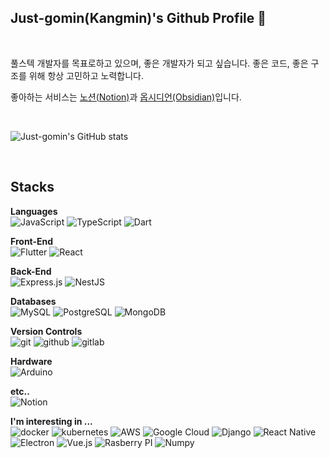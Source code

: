 ## Just-gomin(Kangmin)'s Github Profile 👋

<br>

풀스텍 개발자를 목표로하고 있으며, 좋은 개발자가 되고 싶습니다.
좋은 코드, 좋은 구조를 위해 항상 고민하고 노력합니다.

좋아하는 서비스는 [노션(Notion)](https://www.notion.so/product)과 [옵시디언(Obsidian)](https://obsidian.md/)입니다.

<br>

![Just-gomin's GitHub stats](https://github-readme-stats.vercel.app/api?username=Just-gomin&line_height=24&show_icons=true)

<br>

## Stacks

**Languages**
<br>
![JavaScript](https://img.shields.io/badge/JavaScript-323330?style=for-the-badge&logo=javascript&logoColor=F7DF1E)
![TypeScript](https://img.shields.io/badge/TypeScript-007ACC?style=for-the-badge&logo=typescript&logoColor=white)
![Dart](https://img.shields.io/badge/dart-%230175C2.svg?style=for-the-badge&logo=dart&logoColor=white)

**Front-End**
<br>
![Flutter](https://img.shields.io/badge/Flutter-02569B?style=for-the-badge&logo=flutter&logoColor=white)
![React](https://img.shields.io/badge/React-20232A?style=for-the-badge&logo=react&logoColor=61DAFB)


**Back-End**
<br>
![Express.js](https://img.shields.io/badge/Express.js-000000?style=for-the-badge&logo=express&logoColor=white)
![NestJS](https://img.shields.io/badge/nestjs-%23E0234E.svg?style=for-the-badge&logo=nestjs&logoColor=white)

**Databases**
<br>
![MySQL](https://img.shields.io/badge/MySQL-00000F?style=for-the-badge&logo=mysql&logoColor=white)
![PostgreSQL](https://img.shields.io/badge/PostgreSQL-316192?style=for-the-badge&logo=postgresql&logoColor=white)
![MongoDB](https://img.shields.io/badge/MongoDB-4EA94B?style=for-the-badge&logo=mongodb&logoColor=white)

**Version Controls**
<br>
![git](https://img.shields.io/badge/Git-F05032?style=for-the-badge&logo=git&logoColor=white)
![github](https://img.shields.io/badge/GitHub-100000?style=for-the-badge&logo=github&logoColor=white)
![gitlab](https://img.shields.io/badge/GitLab-330F63?style=for-the-badge&logo=gitlab&logoColor=white)

**Hardware**
<br>
![Arduino](https://img.shields.io/badge/Arduino-00979D?style=for-the-badge&logo=Arduino&logoColor=white)


**etc..**
<br>
![Notion](https://img.shields.io/badge/Notion-000000?style=for-the-badge&logo=notion&logoColor=white)

**I'm interesting in ...**
<br>
![docker](https://img.shields.io/badge/Docker-2CA5E0?style=for-the-badge&logo=docker&logoColor=white)
![kubernetes](https://img.shields.io/badge/kubernetes-326ce5.svg?&style=for-the-badge&logo=kubernetes&logoColor=white)
![AWS](https://img.shields.io/badge/Amazon_AWS-232F3E?style=for-the-badge&logo=amazon-aws&logoColor=white)
![Google Cloud](https://img.shields.io/badge/Google_Cloud-4285F4?style=for-the-badge&logo=google-cloud&logoColor=white)
![Django](https://img.shields.io/badge/Django-092E20?style=for-the-badge&logo=django&logoColor=green)
![React Native](https://img.shields.io/badge/React_Native-20232A?style=for-the-badge&logo=react&logoColor=61DAFB)
![Electron](https://img.shields.io/badge/Electron-2B2E3A?style=for-the-badge&logo=electron&logoColor=9FEAF9)
![Vue.js](https://img.shields.io/badge/Vue.js-35495E?style=for-the-badge&logo=vuedotjs&logoColor=4FC08D)
![Rasberry PI](https://img.shields.io/badge/Raspberry%20Pi-A22846?style=for-the-badge&logo=Raspberry%20Pi&logoColor=white)
![Numpy](https://img.shields.io/badge/Numpy-777BB4?style=for-the-badge&logo=numpy&logoColor=white)


<!--
**Just-gomin/Just-gomin** is a ✨ _special_ ✨ repository because its `README.md` (this file) appears on your GitHub profile.

Here are some ideas to get you started:

- 🔭 I’m currently working on ...
- 🌱 I’m currently learning ...
- 👯 I’m looking to collaborate on ...
- 🤔 I’m looking for help with ...
- 💬 Ask me about ...
- 📫 How to reach me: ...
- 😄 Pronouns: ...
- ⚡ Fun fact: ...
-->
